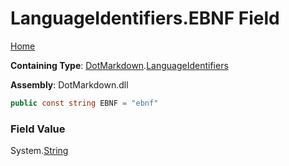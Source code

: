 # LanguageIdentifiers\.EBNF Field

[Home](../../../README.md)

**Containing Type**: [DotMarkdown](../../README.md)\.[LanguageIdentifiers](../README.md)

**Assembly**: DotMarkdown\.dll

```csharp
public const string EBNF = "ebnf"
```

### Field Value

System\.[String](https://docs.microsoft.com/en-us/dotnet/api/system.string)